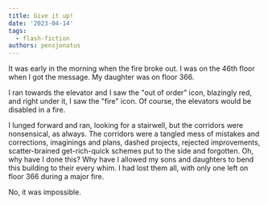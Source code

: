 ```yaml
---
title: Give it up!
date: '2023-04-14'
tags:
  - flash-fiction
authors: pensjonatus
---
```


It was early in the morning when the fire broke out. I was on the 46th floor
when I got the message. My daughter was on floor 366.

<!-- truncate -->

I ran towards the elevator and I saw the "out of order" icon, blazingly red, and
right under it, I saw the "fire" icon. Of course, the elevators would be
disabled in a fire.

I lunged forward and ran, looking for a stairwell, but the corridors were
nonsensical, as always. The corridors were a tangled mess of mistakes and
corrections, imaginings and plans, dashed projects, rejected improvements,
scatter-brained get-rich-quick schemes put to the side and forgotten. Oh, why
have I done this? Why have I allowed my sons and daughters to bend this building
to their every whim. I had lost them all, with only one left on floor 366 during
a major fire.

No, it was impossible.
